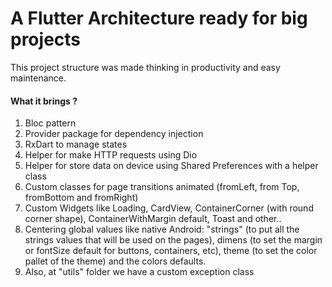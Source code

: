# A Flutter Architecture ready for big projects

This project structure was made thinking in productivity and easy maintenance.

#### What it brings ?

1. Bloc pattern 
2. Provider package for dependency injection
3. RxDart to manage states 
4. Helper for make HTTP requests using Dio
5. Helper for store data on device using Shared Preferences with a helper class
6. Custom classes for page transitions animated (fromLeft, from Top, fromBottom and fromRight)
7. Custom Widgets like Loading, CardView, ContainerCorner (with round corner shape), ContainerWithMargin default, Toast and other..
8. Centering global values like native Android: "strings" (to put all the strings values that will be used on the pages), dimens (to set the margin or fontSize default for buttons, containers, etc), theme (to set the color pallet of the theme) and the colors defaults.
9. Also, at "utils" folder we have a custom exception class